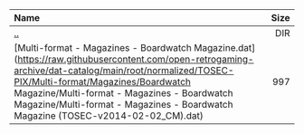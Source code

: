 |Name|Size|
|:---|---:|
|[..](../index.html)|DIR|
|[Multi-format - Magazines - Boardwatch Magazine.dat](https://raw.githubusercontent.com/open-retrogaming-archive/dat-catalog/main/root/normalized/TOSEC-PIX/Multi-format/Magazines/Boardwatch Magazine/Multi-format - Magazines - Boardwatch Magazine/Multi-format - Magazines - Boardwatch Magazine (TOSEC-v2014-02-02_CM).dat)|997|
